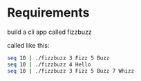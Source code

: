 # Requirements

build a cli app called fizzbuzz

called like this:

```sh
seq 10 | ./fizzbuzz 3 Fizz 5 Buzz
seq 10 | ./fizzbuzz 4 Hello
seq 10 | ./fizzbuzz 3 Fizz 5 Buzz 7 Whizz
```
